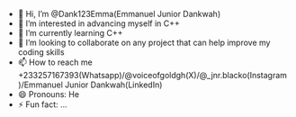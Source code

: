 - 👋 Hi, I’m @Dank123Emma(Emmanuel Junior Dankwah)
- 👀 I’m interested in advancing myself in C++
- 🌱 I’m currently learning C++
- 💞️ I’m looking to collaborate on any project that can help improve my coding skills
- 📫 How to reach me +233257167393(Whatsapp)/@voiceofgoldgh(X)/@_jnr.blacko(Instagram)/Emmanuel Junior Dankwah(LinkedIn)
- 😄 Pronouns: He
- ⚡ Fun fact: ...

<!---
Dank123Emma/Dank123Emma is a ✨ special ✨ repository because its `README.md` (this file) appears on your GitHub profile.
You can click the Preview link to take a look at your changes.
--->

